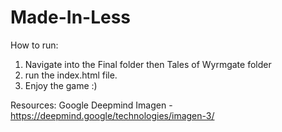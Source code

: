 # Made-In-Less
How to run:
1. Navigate into the Final folder then Tales of Wyrmgate folder
2. run the index.html file.
3. Enjoy the game :)


Resources:
Google Deepmind Imagen - https://deepmind.google/technologies/imagen-3/
